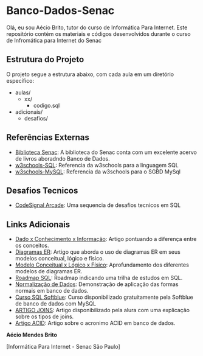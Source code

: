 # Banco-Dados-Senac
Olá, eu sou Aécio Brito, tutor do curso de Informática Para Internet. Este repositório contém os materiais e códigos desenvolvidos durante o curso de Infromática para Internet do Senac

## Estrutura do Projeto

O projeto segue a estrutura abaixo, com cada aula em um diretório específico:
- aulas/
  - xx/
    - codigo.sql
- adicionais/
    - desafios/

## Referências Externas
- [Biblioteca Senac](http://biblioteca.sp.senac.br/bnportal/m/pt-BR/search?exp=sql): A biblioteca do Senac conta com um excelente acervo de livros aboradndo Banco de Dados.
- [w3schools-SQL](https://www.w3schools.com/sql/default.asp): Referencia da w3schools para a linguagem SQL
- [w3schools-MySQL](https://www.w3schools.com/mysql/default.asp): Referencia da w3schools para o SGBD MySql


## Desafios Tecnicos
- [CodeSignal Arcade](https://app.codesignal.com/arcade/db): Uma sequencia de desafios tecnicos em SQL

## Links Adicionais
 - [Dado x Conhecimento x Informação](https://www.estrategiaconcursos.com.br/blog/dado-informacao-conhecimento-inteligencia/#): Artigo pontuando a diferença entre os conceitos.
 - [Diagramas ER](https://www.lucidchart.com/pages/pt/o-que-e-diagrama-entidade-relacionamento): Artigo que aborda o uso de diagramas ER em seus modelos conceitual, lógico e físico.
 - [Modelo Conceitual x Lógico x Físico](https://pt.stackoverflow.com/questions/294699/qual-a-diferen%C3%A7a-entre-modelagem-conceitual-l%C3%B3gica-e-f%C3%ADsica): Aprofundamento dos diferentes modelos de diagramas ER.
 - [Roadmap SQL](https://roadmap.sh/sql): Roadmap indicando uma trilha de estudos em SQL.
 - [Normalização de Dados](https://learn.microsoft.com/pt-br/office/troubleshoot/access/database-normalization-description): Demonstração de aplicação das formas normais em banco de dados.
 - [Curso SQL Softblue](https://www.youtube.com/watch?v=eULtZfAcihQ&list=PLH_lE515NYR2yvvnkx4iEfUuf-xVkTYBw): Curso disponibilizado gratuitamente pela Softblue de banco de dados com MySQL
 - [ARTIGO JOINS](https://www.alura.com.br/artigos/join-em-sql): Artigo disponibilizado pela alura com uma explicação sobre os tipos de joins.
 - [Artigo ACID](https://www.databricks.com/br/glossary/acid-transactions): Artigo sobre o acronimo ACID em banco de dados.

**Aécio Mendes Brito**

[Informática Para Internet - Senac São Paulo]